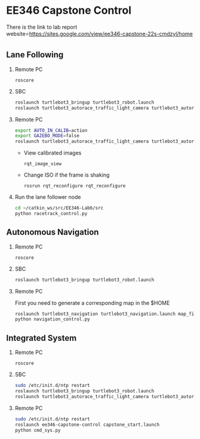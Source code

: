 # EE346 Capstone Control


There is the link to lab report website⭐https://sites.google.com/view/ee346-capstone-22s-cmdzyl/home


## Lane Following

1. Remote PC
    ```
    roscore
    ```
2. SBC
    ```bash
    roslaunch turtlebot3_bringup turtlebot3_robot.launch
    roslaunch turtlebot3_autorace_traffic_light_camera turtlebot3_autorace_camera_pi.launch
    ```

3. Remote PC
    ```bash
    export AUTO_IN_CALIB=action
    export GAZEBO_MODE=false
    roslaunch turtlebot3_autorace_traffic_light_camera turtlebot3_autorace_intrinsic_camera_calibration.launch
    ```

   - View calibrated images
       ```
       rqt_image_view
       ```

   - Change ISO if the frame is shaking

       ```
       rosrun rqt_reconfigure rqt_reconfigure
       ```

4. Run the lane follower node
    ```bash
    cd ~/catkin_ws/src/EE346-Lab6/src
    python racetrack_control.py
    ```
## Autonomous Navigation
1. Remote PC
    ```
    roscore
    ```

2. SBC
    ```bash
    roslaunch turtlebot3_bringup turtlebot3_robot.launch
    ```

3. Remote PC

    First you need to generate a corresponding map in the $HOME
    ```bash
    roslaunch turtlebot3_navigation turtlebot3_navigation.launch map_file:=$HOME/map_lab.yaml
    python navigation_control.py
    ```

## Integrated System
1. Remote PC
    ```
    roscore
    ```

1. SBC
    ```bash
    sudo /etc/init.d/ntp restart
    roslaunch turtlebot3_bringup turtlebot3_robot.launch
    roslaunch turtlebot3_autorace_traffic_light_camera turtlebot3_autorace_camera_pi.launch
    ```

2. Remote PC
    ```bash
    sudo /etc/init.d/ntp restart
    roslaunch ee346-capstone-control capstone_start.launch
    python cmd_sys.py
    ```


